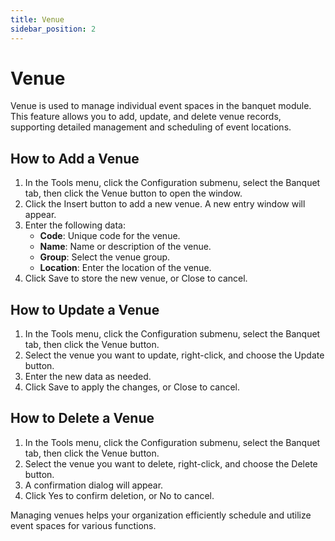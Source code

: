 ```yaml
---
title: Venue
sidebar_position: 2
---
```


# Venue

Venue is used to manage individual event spaces in the banquet module. This feature allows you to add, update, and delete venue records, supporting detailed management and scheduling of event locations.

## How to Add a Venue

1. In the Tools menu, click the Configuration submenu, select the Banquet tab, then click the Venue button to open the window.
2. Click the Insert button to add a new venue. A new entry window will appear.
3. Enter the following data:
   - **Code**: Unique code for the venue.
   - **Name**: Name or description of the venue.
   - **Group**: Select the venue group.
   - **Location**: Enter the location of the venue.
4. Click Save to store the new venue, or Close to cancel.

## How to Update a Venue

1. In the Tools menu, click the Configuration submenu, select the Banquet tab, then click the Venue button.
2. Select the venue you want to update, right-click, and choose the Update button.
3. Enter the new data as needed.
4. Click Save to apply the changes, or Close to cancel.

## How to Delete a Venue

1. In the Tools menu, click the Configuration submenu, select the Banquet tab, then click the Venue button.
2. Select the venue you want to delete, right-click, and choose the Delete button.
3. A confirmation dialog will appear.
4. Click Yes to confirm deletion, or No to cancel.

Managing venues helps your organization efficiently schedule and utilize event spaces for various functions.
